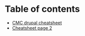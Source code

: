# Table of contents

* [CMC drupal cheatsheet](README.md)
* [Cheatsheet page 2](cheatsheet-page-2.md)

